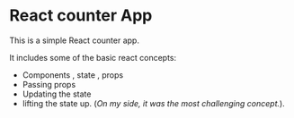 # React counter App
This is a simple React counter app.

It includes some of the basic react concepts:

* Components , state , props
* Passing props
* Updating the state
* lifting the state up. (*On my side, it was the most challenging concept.*).

